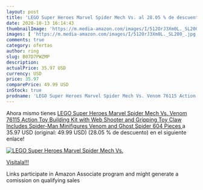 ```yaml
---
layout: post
title: 'LEGO Super Heroes Marvel Spider Mech Vs. al 28.05 % de descuento'
date: 2020-10-13 16:14:43
thumbnailImage: 'https://m.media-amazon.com/images/I/512OrJ3Xm0L._SL200_.jpg'
images: [ 'https://m.media-amazon.com/images/I/512OrJ3Xm0L._SL200_.jpg' ]
comments: true
category: ofertas
author: ring
slug: B07D7PWZMP
description:
actualPrice: 35.97 USD
currency: USD
price: 35.97
comparePrice: 49.99 USD
inStock: true
prodname: 'LEGO Super Heroes Marvel Spider Mech Vs. Venom 76115 Action Toy Building Kit with Web Shooter and Gripping Toy Claw Includes Spider-Man Minifigures Venom and Ghost Spider  604 Pieces '
---
```


Ahora mismo tienes [LEGO Super Heroes Marvel Spider Mech Vs. Venom 76115 Action Toy Building Kit with Web Shooter and Gripping Toy Claw Includes Spider-Man Minifigures Venom and Ghost Spider  604 Pieces ](https://www.amazon.com/dp/B07D7PWZMP/?tag=tolees-20) a 35.97 USD (original: 49.99 USD) (28.05 %  de descuento) en el siguiente enlace!

[![LEGO Super Heroes Marvel Spider Mech Vs.](https://m.media-amazon.com/images/I/512OrJ3Xm0L._SL200_.jpg)](https://www.amazon.com/dp/B07D7PWZMP/?tag=tolees-20)

[Visítala!!!](https://www.amazon.com/dp/B07D7PWZMP/?tag=tolees-20)

Links participate in Amazon Associate program and might generate a comission on qualifying sales
